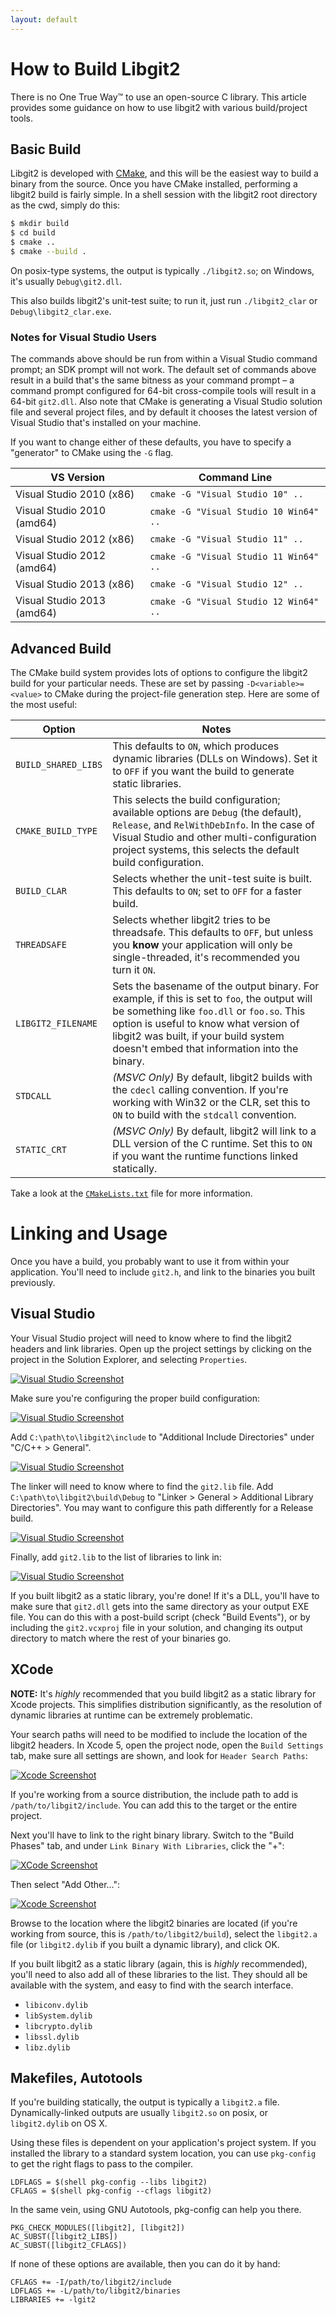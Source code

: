 ```yaml
---
layout: default
---
```


# How to Build Libgit2

There is no One True Way™ to use an open-source C library.
This article provides some guidance on how to use libgit2 with various build/project tools.

## Basic Build

Libgit2 is developed with [CMake](http://www.cmake.org/), and this will be the easiest way to build a binary from the source.
Once you have CMake installed, performing a libgit2 build is fairly simple.
In a shell session with the libgit2 root directory as the cwd, simply do this:

~~~bash
$ mkdir build
$ cd build
$ cmake ..
$ cmake --build .
~~~

On posix-type systems, the output is typically `./libgit2.so`; on Windows, it's usually `Debug\git2.dll`.

This also builds libgit2's unit-test suite; to run it, just run `./libgit2_clar` or `Debug\libgit2_clar.exe`.

### Notes for Visual Studio Users

The commands above should be run from within a Visual Studio command prompt; an SDK prompt will not work.
The default set of commands above result in a build that's the same bitness as your command prompt – a command prompt configured for 64-bit cross-compile tools will result in a 64-bit `git2.dll`.
Also note that CMake is generating a Visual Studio solution file and several project files, and by default it chooses the latest version of Visual Studio that's installed on your machine.

If you want to change either of these defaults, you have to specify a "generator" to CMake using the `-G` flag.

| VS Version | Command Line |
| ---------- | ------------ |
| Visual Studio 2010 (x86) | `cmake -G "Visual Studio 10" ..` |
| Visual Studio 2010 (amd64) | `cmake -G "Visual Studio 10 Win64" ..` |
| Visual Studio 2012 (x86) | `cmake -G "Visual Studio 11" ..` |
| Visual Studio 2012 (amd64) | `cmake -G "Visual Studio 11 Win64" ..` |
| Visual Studio 2013 (x86) | `cmake -G "Visual Studio 12" ..` |
| Visual Studio 2013 (amd64) | `cmake -G "Visual Studio 12 Win64" ..` |

## Advanced Build

The CMake build system provides lots of options to configure the libgit2 build for your particular needs.
These are set by passing `-D<variable>=<value>` to CMake during the project-file generation step.
Here are some of the most useful:

| Option | Notes |
| --- | --- |
| `BUILD_SHARED_LIBS` | This defaults to `ON`, which produces dynamic libraries (DLLs on Windows). Set it to `OFF` if you want the build to generate static libraries. |
| `CMAKE_BUILD_TYPE` | This selects the build configuration; available options are `Debug` (the default), `Release`, and `RelWithDebInfo`. In the case of Visual Studio and other multi-configuration project systems, this selects the default build configuration. |
| `BUILD_CLAR` | Selects whether the unit-test suite is built. This defaults to `ON`; set to `OFF` for a faster build. |
| `THREADSAFE` | Selects whether libgit2 tries to be threadsafe. This defaults to `OFF`, but unless you **know** your application will only be single-threaded, it's recommended you turn it `ON`. |
| `LIBGIT2_FILENAME` | Sets the basename of the output binary. For example, if this is set to `foo`, the output will be something like `foo.dll` or `foo.so`. This option is useful to know what version of libgit2 was built, if your build system doesn't embed that information into the binary. |
| `STDCALL` | *(MSVC Only)* By default, libgit2 builds with the `cdecl` calling convention.  If you're working with Win32 or the CLR, set this to `ON` to build with the `stdcall` convention. |
| `STATIC_CRT` | *(MSVC Only)* By default, libgit2 will link to a DLL version of the C runtime. Set this to `ON` if you want the runtime functions linked statically. |

Take a look at the [`CMakeLists.txt`](https://github.com/libgit2/libgit2/blob/master/CMakeLists.txt) file for more information.

# Linking and Usage

Once you have a build, you probably want to use it from within your application.
You'll need to include `git2.h`, and link to the binaries you built previously.

## Visual Studio

Your Visual Studio project will need to know where to find the libgit2 headers and link libraries.
Open up the project settings by clicking on the project in the Solution Explorer, and selecting `Properties`.

[![Visual Studio Screenshot](vs-0.png)](vs-0.png)

Make sure you're configuring the proper build configuration:

[![Visual Studio Screenshot](vs-1.png)](vs-1.png)

Add `C:\path\to\libgit2\include` to "Additional Include Directories" under "C/C++ > General".

[![Visual Studio Screenshot](vs-2.png)](vs-2.png)

The linker will need to know where to find the `git2.lib` file.
Add `C:\path\to\libgit2\build\Debug` to "Linker > General > Additional Library Directories".
You may want to configure this path differently for a Release build.

[![Visual Studio Screenshot](vs-3.png)](vs-3.png)

Finally, add `git2.lib` to the list of libraries to link in:

[![Visual Studio Screenshot](vs-4.png)](vs-4.png)

If you built libgit2 as a static library, you're done!
If it's a DLL, you'll have to make sure that `git2.dll` gets into the same directory as your output EXE file.
You can do this with a post-build script (check "Build Events"), or by including the `git2.vcxproj` file in your solution, and changing its output directory to match where the rest of your binaries go.

## XCode

**NOTE:** It's *highly* recommended that you build libgit2 as a static library for Xcode projects.
This simplifies distribution significantly, as the resolution of dynamic libraries at runtime can be extremely problematic.

Your search paths will need to be modified to include the location of the libgit2 headers.
In Xcode 5, open the project node, open the `Build Settings` tab, make sure all settings are shown, and look for `Header Search Paths`:

[![Xcode Screenshot](xcode-headers.png)](xcode-headers.png)

If you're working from a source distribution, the include path to add is `/path/to/libgit2/include`.
You can add this to the target or the entire project.

Next you'll have to link to the right binary library.
Switch to the "Build Phases" tab, and under `Link Binary With Libraries`, click the "+":

[![XCode Screenshot](xcode-link1.png)](xcode-link1.png)

Then select "Add Other…":

[![Xcode Screenshot](xcode-link2.png)](xcode-link2.png)

Browse to the location where the libgit2 binaries are located (if you're working from source, this is `/path/to/libgit2/build`), select the `libgit2.a` file (or `libgit2.dylib` if you built a dynamic library), and click OK.

If you built libgit2 as a static library (again, this is *highly* recommended), you'll need to also add all of these libraries to the list.
They should all be available with the system, and easy to find with the search interface.

* `libiconv.dylib`
* `libSystem.dylib`
* `libcrypto.dylib`
* `libssl.dylib`
* `libz.dylib`


## Makefiles, Autotools

If you're building statically, the output is typically a `libgit2.a` file.
Dynamically-linked outputs are usually `libgit2.so` on posix, or `libgit2.dylib` on OS X.

Using these files is dependent on your application's project system.
If you installed the library to a standard system location, you can use `pkg-config` to get the right flags to pass to the compiler.

```
LDFLAGS = $(shell pkg-config --libs libgit2)
CFLAGS = $(shell pkg-config --cflags libgit2)
```

In the same vein, using GNU Autotools, pkg-config can help you there.

```
PKG_CHECK_MODULES([libgit2], [libgit2])
AC_SUBST([libgit2_LIBS])
AC_SUBST([libgit2_CFLAGS])
```

If none of these options are available, then you can do it by hand:

```
CFLAGS += -I/path/to/libgit2/include
LDFLAGS += -L/path/to/libgit2/binaries
LIBRARIES += -lgit2
```

